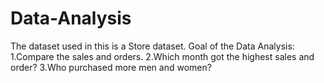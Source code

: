 # Data-Analysis
The dataset used in this is a Store dataset.
Goal of the Data Analysis:
1.Compare the sales and orders.
2.Which month got the highest sales and order?
3.Who purchased more men and women?
